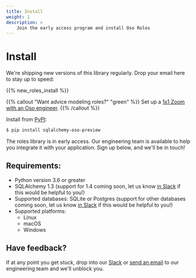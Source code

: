```yaml
---
title: Install
weight: 1
description: >
    Join the early access program and install Oso Roles
---
```


# Install

We're shipping new versions of this library regularly. Drop your email here to stay up to speed:

{{% new_roles_install %}}

{{% callout "Want advice modeling roles?" "green" %}}
Set up a [1x1 Zoom with an Oso engineer](https://calendly.com/osohq/oso-roles-1x1/).
{{% /callout %}}

Install from [PyPI](https://pypi.org/project/sqlalchemy-oso-preview/):

```bash
$ pip install sqlalchemy-oso-preview
```

The roles library is in early access. Our engineering team is available
to help you integrate it with your application. Sign up below, and we'll
be in touch!

## Requirements:

* Python version 3.6 or greater
* SQLAlchemy 1.3 (support for 1.4 coming soon, let us know [in
Slack](https://join-slack.osohq.com/) if this would be helpful to you!)
* Supported databases: SQLite or Postgres (support for other databases
coming soon, let us know [in Slack](https://join-slack.osohq.com/) if
this would be helpful to you!)
* Supported platforms:
  * Linux
  * macOS
  * Windows

## Have feedback?

If at any point you get stuck, drop into our
[Slack](https://join-slack.osohq.com/) or <a href="mailto:engineering@osohq.com">send an email</a> to our engineering
team and we'll unblock you.
